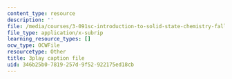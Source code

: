 ```yaml
---
content_type: resource
description: ''
file: /media/courses/3-091sc-introduction-to-solid-state-chemistry-fall-2010/346b25b07819257d9f52922175ed18cb_KlI1duF4K9o.srt
file_type: application/x-subrip
learning_resource_types: []
ocw_type: OCWFile
resourcetype: Other
title: 3play caption file
uid: 346b25b0-7819-257d-9f52-922175ed18cb
---
```

